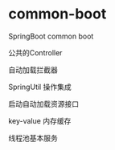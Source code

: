 # common-boot  
SpringBoot common boot

公共的Controller 


自动加载拦截器

SpringUtil 操作集成

启动自动加载资源接口

key-value 内存缓存

线程池基本服务